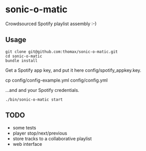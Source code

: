 # sonic-o-matic

Crowdsourced Spotify playlist assembly :-)

## Usage

	git clone git@github.com:thomax/sonic-o-matic.git
	cd sonic-o-matic
	bundle install

Get a Spotify app key, and put it here config/spotify_appkey.key.

  cp config/config-example.yml config/config.yml

...and and your Spotify credentials.

	./bin/sonic-o-matic start


## TODO
* some tests
* player stop/next/previous
* store tracks to a collaborative playlist
* web interface
